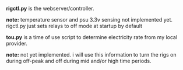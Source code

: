 <b>rigctl.py</b> is the webserver/controller.

<b>note:</b> temperature sensor and psu 3.3v sensing not implemented yet. rigctl.py just sets relays to off mode at startup by default

<b>tou.py</b> is a time of use script to determine electricity rate from my local provider.

<b>note:</b> not yet implemented. i will use this information to turn the rigs on during off-peak and off during mid and/or high time periods.
